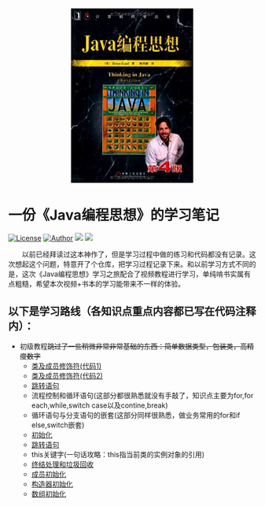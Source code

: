 <div align='center'><img src='https://github.com/theanswer910725/ThinkingInJava/blob/master/resources/timg.jpg' width='250' /></div>

# 一份《Java编程思想》的学习笔记


[![License](https://img.shields.io/badge/license-MIT-green.svg)](https://github.com/theanswer910725/ThinkingInJava/blob/master/LICENSE)
[![Author](https://img.shields.io/badge/author-Lin%E3%80%82-blue.svg)](https://github.com/theanswer910725)
![](https://img.shields.io/badge/language-Java-orange.svg)
![](https://img.shields.io/badge/version-v1.0.4--20190722-yellow.svg)


　　以前已经拜读过这本神作了，但是学习过程中做的练习和代码都没有记录。这次想起这个问题，特意开了个仓库，把学习过程记录下来。和以前学习方式不同的是，这次《Java编程思想》学习之旅配合了视频教程进行学习，单纯啃书实属有点粗糙，希望本次视频+书本的学习能带来不一样的体验。
  
## 以下是学习路线（各知识点重点内容都已写在代码注释内）：
  
  + 初级教程<s>跳过了一些稍微非常非常基础的东西：简单数据类型，包装类，高精度数字</s>
    + [类及成员修饰符(代码1)](https://github.com/theanswer910725/ThinkingInJava/tree/master/src/com/lin/protectedTest)
    + [类及成员修饰符(代码2)](https://github.com/theanswer910725/ThinkingInJava/tree/master/src/com/lin/protectedTest1)
    + [跳转语句](https://github.com/theanswer910725/ThinkingInJava/blob/master/src/com/lin/loopTest)
    + 流程控制和循环语句(这部分都很熟悉就没有手敲了，知识点主要为for,for each,while,switch case以及contine,break)
    + 循环语句与分支语句的嵌套(这部分同样很熟悉，做业务常用的for和if else,switch嵌套)    
    + [初始化](https://github.com/theanswer910725/ThinkingInJava/tree/master/src/com/lin/initialValueTest)
    + [跳转语句](https://github.com/theanswer910725/ThinkingInJava/blob/master/src/com/lin/initialValueTest)
    + this关键字(一句话攻略：this指当前类的实例对象的引用)
    + [终结处理和垃圾回收](https://github.com/theanswer910725/ThinkingInJava/tree/master/src/com/lin/finalizeTest)
    + [成员初始化](https://github.com/theanswer910725/ThinkingInJava/tree/master/src/com/lin/initialValueTest)
    + [构造器初始化](https://github.com/theanswer910725/ThinkingInJava/blob/master/src/com/lin/orderOfInitializationTest)
    + [数组初始化](https://github.com/theanswer910725/ThinkingInJava/tree/master/src/com/lin/ArrayTest)
